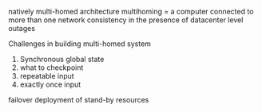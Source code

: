 natively multi-homed architecture
multihoming = a computer connected to more than one network
consistency in the presence of datacenter level outages

Challenges in building multi-homed system
1. Synchronous global state
2. what to checkpoint
3. repeatable input
4. exactly once input

failover
deployment of stand-by resources

